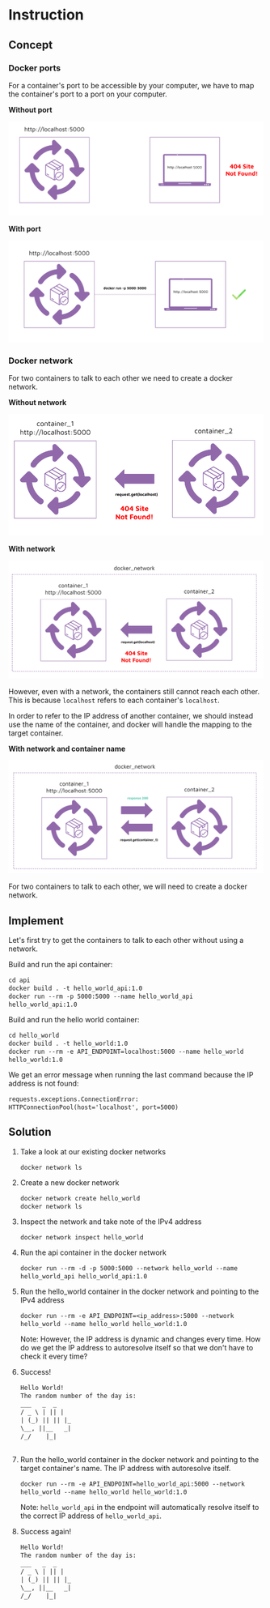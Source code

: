 # Instruction 

## Concept 

### Docker ports

For a container's port to be accessible by your computer, we have to map the container's port to a port on your computer. 

**Without port**

![images/no-port.png](images/no-port.png)

**With port**

![images/port.png](images/port.png)

### Docker network 

For two containers to talk to each other we need to create a docker network. 

**Without network**

![images/no-network.png](images/no-network.png)

**With network**

![images/network.png](images/network.png)

However, even with a network, the containers still cannot reach each other. This is because `localhost` refers to each container's `localhost`. 

In order to refer to the IP address of another container, we should instead use the name of the container, and docker will handle the mapping to the target container. 

**With network and container name**

![images/network-container-name.png](images/network-container-name.png)


For two containers to talk to each other, we will need to create a docker network. 

## Implement 

Let's first try to get the containers to talk to each other without using a network. 

Build and run the api container: 
```
cd api
docker build . -t hello_world_api:1.0
docker run --rm -p 5000:5000 --name hello_world_api hello_world_api:1.0
```

Build and run the hello world container: 
```
cd hello_world
docker build . -t hello_world:1.0
docker run --rm -e API_ENDPOINT=localhost:5000 --name hello_world hello_world:1.0
```

We get an error message when running the last command because the IP address is not found: 
```
requests.exceptions.ConnectionError: HTTPConnectionPool(host='localhost', port=5000)
```

## Solution 

1. Take a look at our existing docker networks
    ```
    docker network ls 
    ```

2. Create a new docker network
    ```
    docker network create hello_world
    docker network ls 
    ```

3. Inspect the network and take note of the IPv4 address 
    ```
    docker network inspect hello_world
    ```

4. Run the api container in the docker network 
    ```
    docker run --rm -d -p 5000:5000 --network hello_world --name hello_world_api hello_world_api:1.0
    ```

5. Run the hello_world container in the docker network and pointing to the IPv4 address 
    ```
    docker run --rm -e API_ENDPOINT=<ip_address>:5000 --network hello_world --name hello_world hello_world:1.0
    ```

    Note: However, the IP address is dynamic and changes every time. How do we get the IP address to autoresolve itself so that we don't have to check it every time? 

6. Success! 
    ```
    Hello World!
    The random number of the day is:
    ___   _  _   
    / _ \ | || |  
    | (_) || || |_ 
    \__, ||__   _|
    /_/    |_|  
                
    ```

7. Run the hello_world container in the docker network and pointing to the target container's name. The IP address with autoresolve itself. 
    ```
    docker run --rm -e API_ENDPOINT=hello_world_api:5000 --network hello_world --name hello_world hello_world:1.0
    ```

    Note: `hello_world_api` in the endpoint will automatically resolve itself to the correct IP address of `hello_world_api`. 


8. Success again! 
    ```
    Hello World!
    The random number of the day is:
    ___   _  _   
    / _ \ | || |  
    | (_) || || |_ 
    \__, ||__   _|
    /_/    |_|  
                
    ```
